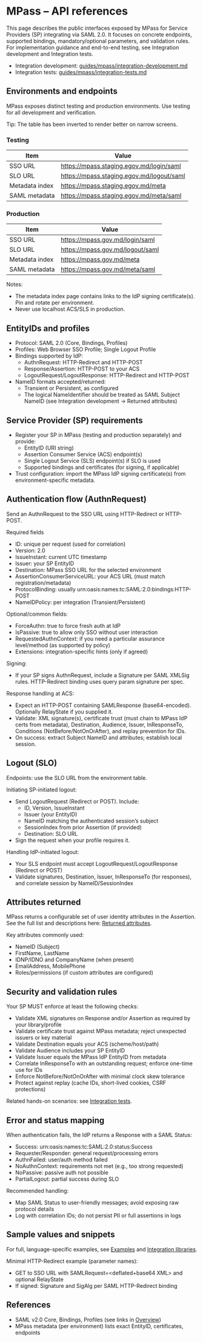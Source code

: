 ﻿# MPass – API references

This page describes the public interfaces exposed by MPass for Service Providers (SP) integrating via SAML 2.0. It focuses on concrete endpoints, supported bindings, mandatory/optional parameters, and validation rules. For implementation guidance and end-to-end testing, see Integration development and Integration tests.

- Integration development: [guides/mpass/integration-development.md](integration-development.md)
- Integration tests: [guides/mpass/integration-tests.md](integration-tests.md)

## Environments and endpoints

MPass exposes distinct testing and production environments. Use testing for all development and verification.

Tip: The table has been inverted to render better on narrow screens.

### Testing

| Item | Value |
|---|---|
| SSO URL | https://mpass.staging.egov.md/login/saml |
| SLO URL | https://mpass.staging.egov.md/logout/saml |
| Metadata index | https://mpass.staging.egov.md/meta |
| SAML metadata | https://mpass.staging.egov.md/meta/saml |

### Production

| Item | Value |
|---|---|
| SSO URL | https://mpass.gov.md/login/saml |
| SLO URL | https://mpass.gov.md/logout/saml |
| Metadata index | https://mpass.gov.md/meta |
| SAML metadata | https://mpass.gov.md/meta/saml |

Notes:

- The metadata index page contains links to the IdP signing certificate(s). Pin and rotate per environment.
- Never use localhost ACS/SLS in production.

## EntityIDs and profiles

- Protocol: SAML 2.0 (Core, Bindings, Profiles)
- Profiles: Web Browser SSO Profile; Single Logout Profile
- Bindings supported by IdP:
  - AuthnRequest: HTTP-Redirect and HTTP-POST
  - Response/Assertion: HTTP-POST to your ACS
  - LogoutRequest/LogoutResponse: HTTP-Redirect and HTTP-POST
- NameID formats accepted/returned:
  - Transient or Persistent, as configured
  - The logical NameIdentifier should be treated as SAML Subject NameID (see Integration development → Returned attributes)

## Service Provider (SP) requirements

- Register your SP in MPass (testing and production separately) and provide:
  - EntityID (URI string)
  - Assertion Consumer Service (ACS) endpoint(s)
  - Single Logout Service (SLS) endpoint(s) if SLO is used
  - Supported bindings and certificates (for signing, if applicable)
- Trust configuration: import the MPass IdP signing certificate(s) from environment-specific metadata.

## Authentication flow (AuthnRequest)

Send an AuthnRequest to the SSO URL using HTTP-Redirect or HTTP-POST.

Required fields

- ID: unique per request (used for correlation)
- Version: 2.0
- IssueInstant: current UTC timestamp
- Issuer: your SP EntityID
- Destination: MPass SSO URL for the selected environment
- AssertionConsumerServiceURL: your ACS URL (must match registration/metadata)
- ProtocolBinding: usually urn:oasis:names:tc:SAML:2.0:bindings:HTTP-POST
- NameIDPolicy: per integration (Transient/Persistent)

Optional/common fields:

- ForceAuthn: true to force fresh auth at IdP
- IsPassive: true to allow only SSO without user interaction
- RequestedAuthnContext: if you need a particular assurance level/method (as supported by policy)
- Extensions: integration-specific hints (only if agreed)

Signing:

- If your SP signs AuthnRequest, include a Signature per SAML XMLSig rules. HTTP-Redirect binding uses query param signature per spec.

Response handling at ACS:

- Expect an HTTP-POST containing SAMLResponse (base64-encoded). Optionally RelayState if you supplied it.
- Validate: XML signature(s), certificate trust (must chain to MPass IdP certs from metadata), Destination, Audience, Issuer, InResponseTo, Conditions (NotBefore/NotOnOrAfter), and replay prevention for IDs.
- On success: extract Subject NameID and attributes; establish local session.

## Logout (SLO)

Endpoints: use the SLO URL from the environment table.

Initiating SP-initiated logout:

- Send LogoutRequest (Redirect or POST). Include:
  - ID, Version, IssueInstant
  - Issuer (your EntityID)
  - NameID matching the authenticated session’s subject
  - SessionIndex from prior Assertion (if provided)
  - Destination: SLO URL
- Sign the request when your profile requires it.

Handling IdP-initiated logout:

- Your SLS endpoint must accept LogoutRequest/LogoutResponse (Redirect or POST)
- Validate signatures, Destination, Issuer, InResponseTo (for responses), and correlate session by NameID/SessionIndex

## Attributes returned

MPass returns a configurable set of user identity attributes in the Assertion. See the full list and descriptions here: [Returned attributes](integration-development.md#returned-attributes).

Key attributes commonly used:

- NameID (Subject)
- FirstName, LastName
- IDNP/IDNO and CompanyName (when present)
- EmailAddress, MobilePhone
- Roles/permissions (if custom attributes are configured)

## Security and validation rules

Your SP MUST enforce at least the following checks:

- Validate XML signatures on Response and/or Assertion as required by your library/profile
- Validate certificate trust against MPass metadata; reject unexpected issuers or key material
- Validate Destination equals your ACS (scheme/host/path)
- Validate Audience includes your SP EntityID
- Validate Issuer equals the MPass IdP EntityID from metadata
- Correlate InResponseTo with an outstanding request; enforce one-time use for IDs
- Enforce NotBefore/NotOnOrAfter with minimal clock skew tolerance
- Protect against replay (cache IDs, short-lived cookies, CSRF protections)

Related hands-on scenarios: see [Integration tests](integration-tests.md#security-scenarios).

## Error and status mapping

When authentication fails, the IdP returns a Response with a SAML Status:

- Success: urn:oasis:names:tc:SAML:2.0:status:Success
- Requester/Responder: general request/processing errors
- AuthnFailed: user/auth method failed
- NoAuthnContext: requirements not met (e.g., too strong requested)
- NoPassive: passive auth not possible
- PartialLogout: partial success during SLO

Recommended handling:

- Map SAML Status to user-friendly messages; avoid exposing raw protocol details
- Log with correlation IDs; do not persist PII or full assertions in logs

## Sample values and snippets

For full, language-specific examples, see [Examples](examples.md) and [Integration libraries](integration-libraries.md).

Minimal HTTP-Redirect example (parameter names):

- GET to SSO URL with SAMLRequest=<deflated+base64 XML> and optional RelayState
- If signed: Signature and SigAlg per SAML HTTP-Redirect binding

## References

- SAML v2.0 Core, Bindings, Profiles (see links in [Overview](index.md#protocols-and-standards))
- MPass metadata (per environment) lists exact EntityID, certificates, endpoints
